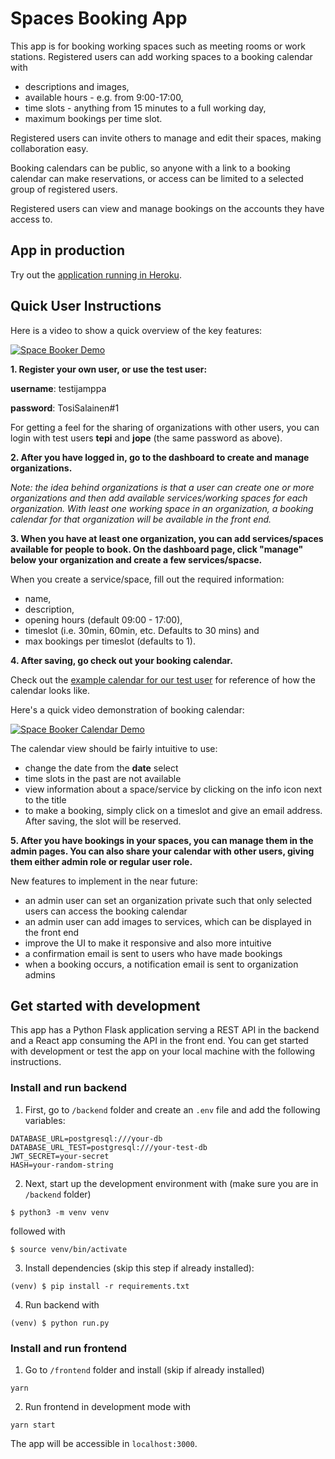 # Spaces Booking App

This app is for booking working spaces such as meeting rooms or work stations. Registered users can add working spaces to a booking calendar with 

- descriptions and images, 
- available hours - e.g. from 9:00-17:00,  
- time slots - anything from 15 minutes to a full working day,
- maximum bookings per time slot. 

Registered users can invite others to manage and edit their spaces, making collaboration easy. 

Booking calendars can be public, so anyone with a link to a booking calendar can make reservations, or access can be limited to a selected group of registered users. 

Registered users can view and manage bookings on the accounts they have access to.

## App in production

Try out the [application running in Heroku](https://space-booker.herokuapp.com/).

## Quick User Instructions

Here is a video to show a quick overview of the key features:

[![Space Booker Demo](http://img.youtube.com/vi/hsrU3TEkWPI/0.jpg)](http://www.youtube.com/watch?v=hsrU3TEkWPI "Space Booker Demo")

**1. Register your own user, or use the test user:**

**username**: testijamppa

**password**: TosiSalainen#1

For getting a feel for the sharing of organizations with other users, you can login with test users **tepi** and **jope** (the same password as above).

**2. After you have logged in, go to the dashboard to create and manage organizations.**

*Note: the idea behind organizations is that a user can create one or more organizations and then add available services/working spaces for each organization. With least one working space in an organization, a booking calendar for that organization will be available in the front end.*

**3. When you have at least one organization, you can add services/spaces available for people to book. On the dashboard page, click "manage" below your organization and create a few services/spacse.**

When you create a service/space, fill out the required information:

- name, 
- description, 
- opening hours (default 09:00 - 17:00), 
- timeslot (i.e. 30min, 60min, etc. Defaults to 30 mins) and 
- max bookings per timeslot (defaults to 1). 

**4. After saving, go check out your booking calendar.**

Check out the [example calendar for our test user](https://space-booker.herokuapp.com/account/1/calendar) for reference of how the calendar looks like.

Here's a quick video demonstration of booking calendar:

[![Space Booker Calendar Demo](http://img.youtube.com/vi/Jfi0Utm0VJ0/0.jpg)](http://www.youtube.com/watch?v=Jfi0Utm0VJ0 "Space Booker Calendar Demo")

The calendar view should be fairly intuitive to use: 

- change the date from the **date** select 
- time slots in the past are not available 
- view information about a space/service by clicking on the info icon next to the title
- to make a booking, simply click on a timeslot and give an email address. After saving, the slot will be reserved.

**5. After you have bookings in your spaces, you can manage them in the admin pages. You can also share your calendar with other users, giving them either admin role or regular user role.**

New features to implement in the near future:

- an admin user can set an organization private such that only selected users can access the booking calendar
- an admin user can add images to services, which can be displayed in the front end
- improve the UI to make it responsive and also more intuitive
- a confirmation email is sent to users who have made bookings 
- when a booking occurs, a notification email is sent to organization admins 


## Get started with development

This app has a Python Flask application serving a REST API in the backend and a React app consuming the API in the front end. You can get started with development or test the app on your local machine with the following instructions.

### Install and run backend

1. First, go to `/backend` folder and create an `.env` file and add the following variables:

```
DATABASE_URL=postgresql:///your-db 
DATABASE_URL_TEST=postgresql:///your-test-db
JWT_SECRET=your-secret
HASH=your-random-string
```

2. Next, start up the development environment with (make sure you are in `/backend` folder)

```$ python3 -m venv venv```

followed with

```$ source venv/bin/activate```

3. Install dependencies (skip this step if already installed):

```(venv) $ pip install -r requirements.txt```

4. Run backend with

```(venv) $ python run.py```

### Install and run frontend

1. Go to `/frontend` folder and install (skip if already installed) 

`yarn`

2. Run frontend in development mode with

`yarn start`

The app will be accessible in `localhost:3000`.

